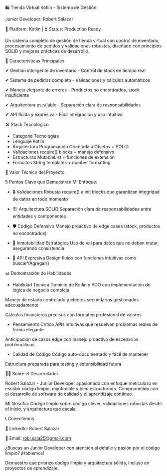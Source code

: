 🛍️ Tienda Virtual Kotlin - Sistema de Gestión

Junior Developer: Robert Salazar

📱 Platform: Kotlin | ⏳ Status: Production Ready

Un sistema completo de gestión de tienda virtual con control de inventario, procesamiento de pedidos y validaciones robustas, diseñado con principios SOLID y mejores prácticas de desarrollo.

🚀 Características Principales

✔ Gestión inteligente de inventario - Control de stock en tiempo real

✔ Sistema de pedidos completo - Validaciones y cálculos automáticos

✔ Manejo elegante de errores - Productos no encontrados, stock insuficiente

✔ Arquitectura escalable - Separación clara de responsabilidades

✔ API fluida y expresiva - Fácil integración y uso intuitivo

🛠 Stack Tecnológico

- Categoría	Tecnologías
- Lenguaje	Kotlin
- Arquitectura	Programación Orientada a Objetos + SOLID
- Validaciones	require() blocks + manejo defensivo
- Estructuras	MutableList + funciones de extensión
- Formatos	String templates + number formatting
  
🎯 Valor Técnico del Proyecto

5 Puntos Clave que Demuestran Mi Enfoque:

- 🔒 Validaciones Robusta
require() e init blocks que garantizan integridad de datos en todo momento

- 🏗️ Arquitectura SOLID
Separación clara de responsabilidades entre entidades y componentes

- 🛡️ Código Defensivo
Manejo proactivo de edge cases (stock, productos no encontrados)

- 📐 Inmutabilidad Estratégica
Uso de val para datos que no deben mutar, asegurando consistencia

- 🎯 API Expresiva
Design fluido con funciones intuitivas como buscarYAgregar()


📊 Demostración de Habilidades

- Habilidad Técnica
Dominio de Kotlin y POO con implementación de lógica de negocio compleja

Manejo de estado controlado y efectos secundarios gestionados adecuadamente

Cálculos financieros precisos con formateo profesional de valores

- Pensamiento Crítico
APIs intuitivas que resuelven problemas reales de forma elegante

Anticipación de casos edge con manejo proactivo de escenarios problemáticos

- Calidad de Código
Código auto-documentado y fácil de mantener

Estructura preparada para testing y extensibilidad futura

👨‍💻 Sobre el Desarrollador

Robert Salazar - Junior Developer apasionado con enfoque meticuloso en escribir código limpio, mantenible y bien estructurado. Comprometido con el desarrollo de software de calidad y el aprendizaje continuo.

Mi filosofía: Código limpio sobre código clever, validaciones robustas desde el inicio, y arquitectura que escala.

📞 Conectemos

💼 LinkedIn: Robert Salazar

📧 Email: robl.sala25@gmail.com

¿Buscas un Junior Developer con atención al detalle y pasión por el código limpio? ¡Hablemos!

Demuestro que priorizo código limpio y arquitectura sólida, incluso en proyectos de aprendizaje.

